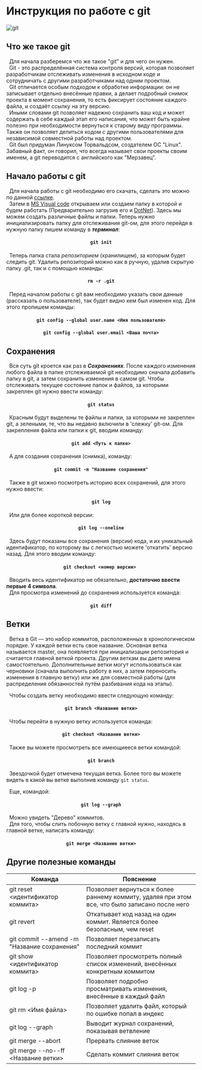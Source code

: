 # **Инструкция по работе с git**
![git](https://codereviewvideos.com/blog/wp-content/uploads/2015/06/git-goodness.gif)
## Что же такое git

&nbsp; Для начала разберемся что же такое "git" и для чего он нужен. <br>
&nbsp; Git -  это распределённая система контроля версий, которая позволяет разработчикам отслеживать изменения в исходном коде и сотрудничать с другими разработчиками над одним проектом. <br>
&nbsp; Git отличается особым подходом к обработке информации: он не записывает отдельно внесённые правки, а делает подробный снимок проекта в момент сохранения, то есть фиксирует состояние каждого файла, и создаёт ссылку на эту версию. <br>
&nbsp; Иными словами git позволяет надежно сохранить ваш код и может содержать в себе каждый этап его написания, что может быть крайне полезно при необходимости вернуться к старому виду программы. Также он позволяет делиться кодом с другими пользователями для независимой совместной работы над проектом.<br>
&nbsp; Git был придуман Линуксом Торвальдсом, создателем ОС "Linux". Забавный факт, он говорил, что всегда называет свои проекты своим именем, а git переводится с английского как "Мерзавец".

## Начало работы с git

&nbsp;  Для начала работы с git необходимо его скачать, сделать это можно по данной [ссылке](<https://git-scm.com/downloads> "Последняя версия git. Официальный сайт"). <br>
&nbsp;  Затем в [MS Visual code](<https://code.visualstudio.com/> "Сайт для загрузки") открываем или создаем папку в которой и будем работать (Предварительно загрузив его и [DotNet](<https://dotnet.microsoft.com/en-us/download> "Сайт для загрузки")). Здесь мы можем создать различные файлы и папки. Теперь нужно инициализировать папку для отслеживания git-ом, для этого перейдя в нужную папку пишем команду в ***терминал***: <br> 
#### <p style="text-align: center;"> ``` git init ``` </p>
&nbsp; Теперь папка стала _репозиторием_ (хранилищем), за которым будет следить git.
Удалить репозиторий можно как в ручную, удалив скрытую папку .git, так и с помощью команды:
#### <p style="text-align: center;"> ``` rm -r .git ``` </p>
&nbsp;  Перед началом работы с git вам необходимо указать свои данные (рассказать о пользователе), так будет видно кем был изменен код. Для этого пропишем команды:
#### <p style="text-align: center;"> ``` git config --global user.name <Имя пользователя> ``` </p>
#### <p style="text-align: center;"> ``` git config --global user.email <Ваша почта> ``` </p>

## Сохранения

&nbsp;  Вся суть git кроется как раз в ***Сохранениях***. После каждого изменения любого файла в папке отслеживаемой git необходимо сначала добавить папку в git, а затем сохранить изменения в самом git. Чтобы отслеживать текущее состояние папок и файлов, за которыми закреплен git нужно ввести команду:
#### <p style="text-align: center;"> ``` git status ``` </p>
&nbsp;  Красным будут выделены те файлы и папки, за которыми не закреплен git, а зелеными, те, что вы недавно включили в 'слежку' git-ом.
Для закрепления файла или папки к git, вводим команду:
#### <p style="text-align: center;"> ``` git add <Путь к папке> ``` </p>
&nbsp;  А для создания сохранения (снимка), команду:
#### <p style="text-align: center;"> ``` git commit -m "Название сохранения" ``` </p>
&nbsp;  Также в git можно посмотреть историю всех сохранений, для этого нужно ввести:
#### <p style="text-align: center;"> ``` git log ``` </p>
&nbsp;  Или для более короткой версии:
#### <p style="text-align: center;"> ``` git log --oneline ``` </p>
&nbsp;  Здесь будут показаны все сохранения (версии) кода, и их уникальный идентификатор, по которому вы с легкостью можете 'откатить' версию назад. Для этого вводим команду:
#### <p style="text-align: center;"> ``` git checkout <номер версии>  ``` </p>
&nbsp;  Вводить весь идентификатор не обязательно, **достаточно ввести первые 4 символа**. <br>
&nbsp;  Для просмотра изменений до сохранения используется команда:
#### <p style="text-align: center;"> ``` git diff ``` </p>

## Ветки

&nbsp; Ветка в Git — это набор коммитов, расположенных в хронологическом порядке. У каждой ветки есть свое название. Основная ветка называется master, она появляется при инициализации репозитория и считается главной веткой проекта. Другим веткам вы даете имена самостоятельно. Дополнительные ветки могут использоваться как черновики (сначала выполнить работу в них, а затем переносить изменения в главную ветку) или же для совместной работы (для распределения обязанностей путём разбивания кода на этапы). <br>

&nbsp; Чтобы создать ветку необходимо ввести следующую команду:
#### <p style="text-align: center;"> ``` git branch <Название ветки> ``` </p>

&nbsp; Чтобы перейти в нужную ветку используется команда:
#### <p style="text-align: center;"> ``` git checkout <Название ветки> ``` </p>
&nbsp; Также вы можете просмотреть все имеющиееся ветки командой:
#### <p style="text-align: center;"> ``` git branch ``` </p>
&nbsp; Звездочкой будет отмечена текущая ветка. Более того вы можете видеть в какой вы ветке выполнив команду ```git status```. <br>

&nbsp; Еще, командой:
#### <p style="text-align: center;"> ``` git log --graph ``` </p>
&nbsp; Можно увидеть "Дерево" коммитов. <br>
&nbsp; Для того, чтобы слить побочную ветку с главной нужно, находясь в главной ветке, написать команду:
#### <p style="text-align: center;"> ``` git merge <Название ветки> ``` </p>

## Другие полезные команды

| Команда | Пояснение |
| ------ | --------- |
|git reset <идентификатор коммита>|Позволяет вернуться к более раннему коммиту, удаляя при этом все, что было записано после него|
|git revert|Откатывает код назад на один коммит. Является более безопасным, чем reset|
|git commit --amend -m "Название сохранения"|Позволяет перезаписать последний коммит|
|git show <идентификатор коммита>|Позволяет просмотреть полный список изменений, внесённых конкретным коммитом|
|git log -p|Позволяет подробно просматривать изменения, внесённые в каждый файл|
|git rm <Имя файла>|Позволяет удалить файл, который по ошибке попал в индекс|
|git log --graph|Выводит журнал сохранений, показывая ветвление|
|git merge --abort|Прервать слияние веток|
|git merge --no--ff <Название ветки>|Сделать коммит слияния веток|